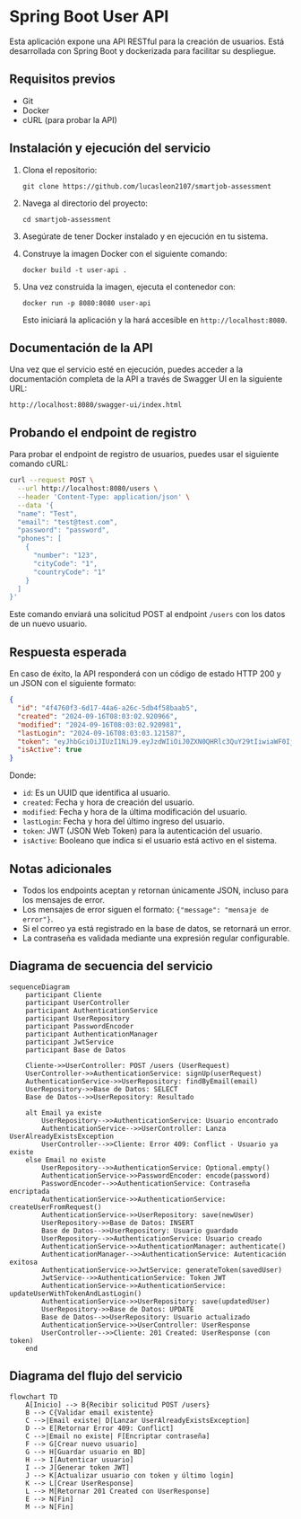 # Spring Boot User API

Esta aplicación expone una API RESTful para la creación de usuarios. Está desarrollada con Spring Boot y dockerizada para facilitar su despliegue.

## Requisitos previos

- Git
- Docker
- cURL (para probar la API)

## Instalación y ejecución del servicio

1. Clona el repositorio:
   ```
   git clone https://github.com/lucasleon2107/smartjob-assessment
   ```

2. Navega al directorio del proyecto:
   ```
   cd smartjob-assessment
   ```

3. Asegúrate de tener Docker instalado y en ejecución en tu sistema.

4. Construye la imagen Docker con el siguiente comando:
   ```
   docker build -t user-api .
   ```

5. Una vez construida la imagen, ejecuta el contenedor con:
   ```
   docker run -p 8080:8080 user-api
   ```

   Esto iniciará la aplicación y la hará accesible en `http://localhost:8080`.

## Documentación de la API

Una vez que el servicio esté en ejecución, puedes acceder a la documentación completa de la API a través de Swagger UI en la siguiente URL:

```
http://localhost:8080/swagger-ui/index.html
```

## Probando el endpoint de registro

Para probar el endpoint de registro de usuarios, puedes usar el siguiente comando cURL:

```bash
curl --request POST \
  --url http://localhost:8080/users \
  --header 'Content-Type: application/json' \
  --data '{
  "name": "Test",
  "email": "test@test.com",
  "password": "password",
  "phones": [
    {
      "number": "123",
      "cityCode": "1",
      "countryCode": "1"
    }
  ]
}'
```

Este comando enviará una solicitud POST al endpoint `/users` con los datos de un nuevo usuario.

## Respuesta esperada

En caso de éxito, la API responderá con un código de estado HTTP 200 y un JSON con el siguiente formato:

```json
{
  "id": "4f4760f3-6d17-44a6-a26c-5db4f58baab5",
  "created": "2024-09-16T08:03:02.920966",
  "modified": "2024-09-16T08:03:02.920981",
  "lastLogin": "2024-09-16T08:03:03.121587",
  "token": "eyJhbGciOiJIUzI1NiJ9.eyJzdWIiOiJ0ZXN0QHRlc3QuY29tIiwiaWF0IjoxNzI2NDkxNzgzLCJleHAiOjE3MjY0OTUzODN9.y8Vs1Oc3NaVRoA6cx734tbvWCQCEpnF760WQO6p6OFc",
  "isActive": true
}
```

Donde:
- `id`: Es un UUID que identifica al usuario.
- `created`: Fecha y hora de creación del usuario.
- `modified`: Fecha y hora de la última modificación del usuario.
- `lastLogin`: Fecha y hora del último ingreso del usuario.
- `token`: JWT (JSON Web Token) para la autenticación del usuario.
- `isActive`: Booleano que indica si el usuario está activo en el sistema.

## Notas adicionales

- Todos los endpoints aceptan y retornan únicamente JSON, incluso para los mensajes de error.
- Los mensajes de error siguen el formato: `{"message": "mensaje de error"}`.
- Si el correo ya está registrado en la base de datos, se retornará un error.
- La contraseña es validada mediante una expresión regular configurable.


## Diagrama de secuencia del servicio
```mermaid
sequenceDiagram
    participant Cliente
    participant UserController
    participant AuthenticationService
    participant UserRepository
    participant PasswordEncoder
    participant AuthenticationManager
    participant JwtService
    participant Base de Datos

    Cliente->>UserController: POST /users (UserRequest)
    UserController->>AuthenticationService: signUp(userRequest)
    AuthenticationService->>UserRepository: findByEmail(email)
    UserRepository->>Base de Datos: SELECT
    Base de Datos-->>UserRepository: Resultado
    
    alt Email ya existe
        UserRepository-->>AuthenticationService: Usuario encontrado
        AuthenticationService-->>UserController: Lanza UserAlreadyExistsException
        UserController-->>Cliente: Error 409: Conflict - Usuario ya existe
    else Email no existe
        UserRepository-->>AuthenticationService: Optional.empty()
        AuthenticationService->>PasswordEncoder: encode(password)
        PasswordEncoder-->>AuthenticationService: Contraseña encriptada
        AuthenticationService->>AuthenticationService: createUserFromRequest()
        AuthenticationService->>UserRepository: save(newUser)
        UserRepository->>Base de Datos: INSERT
        Base de Datos-->>UserRepository: Usuario guardado
        UserRepository-->>AuthenticationService: Usuario creado
        AuthenticationService->>AuthenticationManager: authenticate()
        AuthenticationManager-->>AuthenticationService: Autenticación exitosa
        AuthenticationService->>JwtService: generateToken(savedUser)
        JwtService-->>AuthenticationService: Token JWT
        AuthenticationService->>AuthenticationService: updateUserWithTokenAndLastLogin()
        AuthenticationService->>UserRepository: save(updatedUser)
        UserRepository->>Base de Datos: UPDATE
        Base de Datos-->>UserRepository: Usuario actualizado
        AuthenticationService->>UserController: UserResponse
        UserController-->>Cliente: 201 Created: UserResponse (con token)
    end
   ```

## Diagrama del flujo del servicio
```mermaid
flowchart TD
    A[Inicio] --> B{Recibir solicitud POST /users}
    B --> C{Validar email existente}
    C -->|Email existe| D[Lanzar UserAlreadyExistsException]
    D --> E[Retornar Error 409: Conflict]
    C -->|Email no existe| F[Encriptar contraseña]
    F --> G[Crear nuevo usuario]
    G --> H[Guardar usuario en BD]
    H --> I[Autenticar usuario]
    I --> J[Generar token JWT]
    J --> K[Actualizar usuario con token y último login]
    K --> L[Crear UserResponse]
    L --> M[Retornar 201 Created con UserResponse]
    E --> N[Fin]
    M --> N[Fin]
```